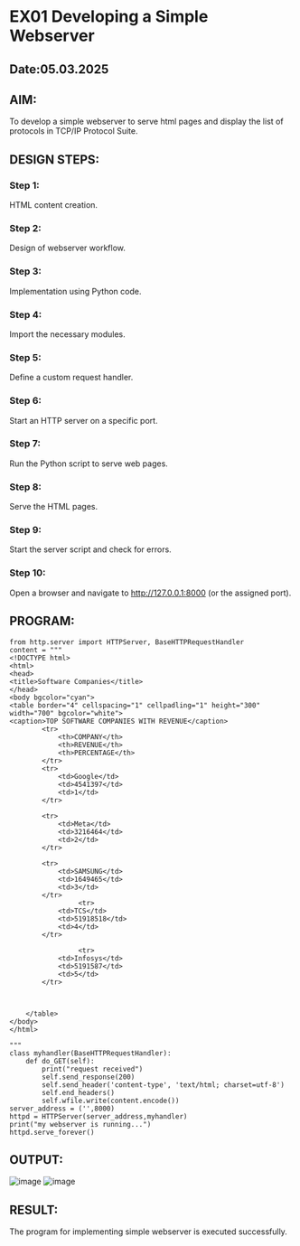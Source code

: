 # EX01 Developing a Simple Webserver
## Date:05.03.2025

## AIM:
To develop a simple webserver to serve html pages and display the list of protocols in TCP/IP Protocol Suite.

## DESIGN STEPS:
### Step 1: 
HTML content creation.

### Step 2:
Design of webserver workflow.

### Step 3:
Implementation using Python code.

### Step 4:
Import the necessary modules.

### Step 5:
Define a custom request handler.

### Step 6:
Start an HTTP server on a specific port.

### Step 7:
Run the Python script to serve web pages.

### Step 8:
Serve the HTML pages.

### Step 9:
Start the server script and check for errors.

### Step 10:
Open a browser and navigate to http://127.0.0.1:8000 (or the assigned port).

## PROGRAM:
````
from http.server import HTTPServer, BaseHTTPRequestHandler
content = """
<!DOCTYPE html>
<html>
<head>
<title>Software Companies</title>
</head>
<body bgcolor="cyan">
<table border="4" cellspacing="1" cellpadling="1" height="300" width="700" bgcolor="white">
<caption>TOP SOFTWARE COMPANIES WITH REVENUE</caption>
		<tr>
			<th>COMPANY</th>
			<th>REVENUE</th>
			<th>PERCENTAGE</th>
		</tr>
		<tr>
			<td>Google</td>
			<td>4541397</td>
			<td>1</td>
		</tr>

		<tr>
			<td>Meta</td>
			<td>3216464</td>
			<td>2</td>
		</tr>

		<tr>
			<td>SAMSUNG</td>
			<td>1649465</td>
			<td>3</td>
		</tr>
                 <tr>
			<td>TCS</td>
			<td>51918518</td>
			<td>4</td>
		</tr>

                 <tr>
			<td>Infosys</td>
			<td>5191587</td>
			<td>5</td>
		</tr>



	</table>
</body>
</html>

"""
class myhandler(BaseHTTPRequestHandler):
    def do_GET(self):
        print("request received")
        self.send_response(200)
        self.send_header('content-type', 'text/html; charset=utf-8')
        self.end_headers()
        self.wfile.write(content.encode())
server_address = ('',8000)
httpd = HTTPServer(server_address,myhandler)
print("my webserver is running...")
httpd.serve_forever()
````

## OUTPUT:
![image](https://github.com/user-attachments/assets/5368b050-f2e8-4aac-9355-256f55715fd5)
![image](https://github.com/user-attachments/assets/f28b5ecb-707f-4603-b853-0ed1d51bf3da)



## RESULT:
The program for implementing simple webserver is executed successfully.
